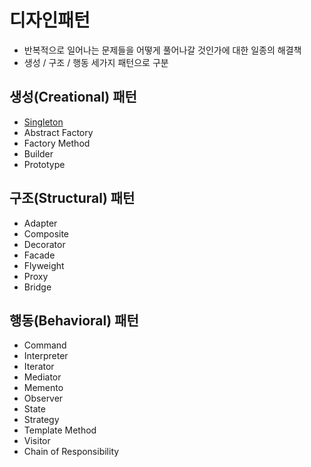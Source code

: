 # 디자인패턴

- 반복적으로 일어나는 문제들을 어떻게 풀어나갈 것인가에 대한 일종의 해결책
- 생성 / 구조 / 행동 세가지 패턴으로 구분

## 생성(Creational) 패턴
- [Singleton](https://github.com/xxjo99/design-pattern/tree/master/src/creational/singleton)
- Abstract Factory
- Factory Method
- Builder
- Prototype

## 구조(Structural) 패턴
- Adapter
- Composite
- Decorator
- Facade
- Flyweight
- Proxy
- Bridge

## 행동(Behavioral) 패턴
- Command
- Interpreter
- Iterator
- Mediator
- Memento
- Observer
- State
- Strategy
- Template Method
- Visitor 
- Chain of Responsibility


